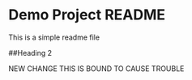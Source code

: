 # Demo Project README

This is a simple readme file

##Heading 2

NEW CHANGE
THIS IS BOUND TO CAUSE TROUBLE